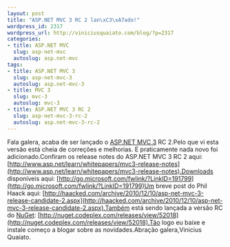 ```yaml
--- 
layout: post
title: "ASP.NET MVC 3 RC 2 lan\xC3\xA7ado!"
wordpress_id: 2317
wordpress_url: http://viniciusquaiato.com/blog/?p=2317
categories: 
- title: ASP.NET MVC
  slug: asp-net-mvc
  autoslug: asp.net-mvc
tags: 
- title: ASP.NET MVC 3
  slug: asp-net-mvc-3
  autoslug: asp.net-mvc-3
- title: MVC 3
  slug: mvc-3
  autoslug: mvc-3
- title: ASP.NET MVC 3 RC 2
  slug: asp-net-mvc-3-rc-2
  autoslug: asp.net-mvc-3-rc-2
---
```

Fala galera, acaba de ser lançado o [ASP.NET MVC 3](http://viniciusquaiato.com/blog/asp-net-mvc3) RC 2.Pelo que vi esta versão está cheia de correções e melhorias. E praticamente nada novo foi adicionado.Confiram os release notes do ASP.NET MVC 3 RC 2 aqui: [http://www.asp.net/learn/whitepapers/mvc3-release-notes](http://www.asp.net/learn/whitepapers/mvc3-release-notes).Downloads disponíveis aqui: [http://go.microsoft.com/fwlink/?LinkID=191799](http://go.microsoft.com/fwlink/?LinkID=191799)Um breve post do Phil Haack aqui: [http://haacked.com/archive/2010/12/10/asp-net-mvc-3-release-candidate-2.aspx](http://haacked.com/archive/2010/12/10/asp-net-mvc-3-release-candidate-2.aspx).Também está sendo lançada a versão RC do [NuGet](http://viniciusquaiato.com/blog/tag/nuget/): [http://nuget.codeplex.com/releases/view/52018](http://nuget.codeplex.com/releases/view/52018).Tão logo eu baixe e instale começo a blogar sobre as novidades.Abração galera,Vinicius Quaiato.
